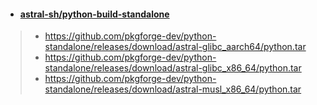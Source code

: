 - #### [astral-sh/python-build-standalone](https://github.com/astral-sh/python-build-standalone)
> - https://github.com/pkgforge-dev/python-standalone/releases/download/astral-glibc_aarch64/python.tar
> - https://github.com/pkgforge-dev/python-standalone/releases/download/astral-glibc_x86_64/python.tar
> - https://github.com/pkgforge-dev/python-standalone/releases/download/astral-musl_x86_64/python.tar
